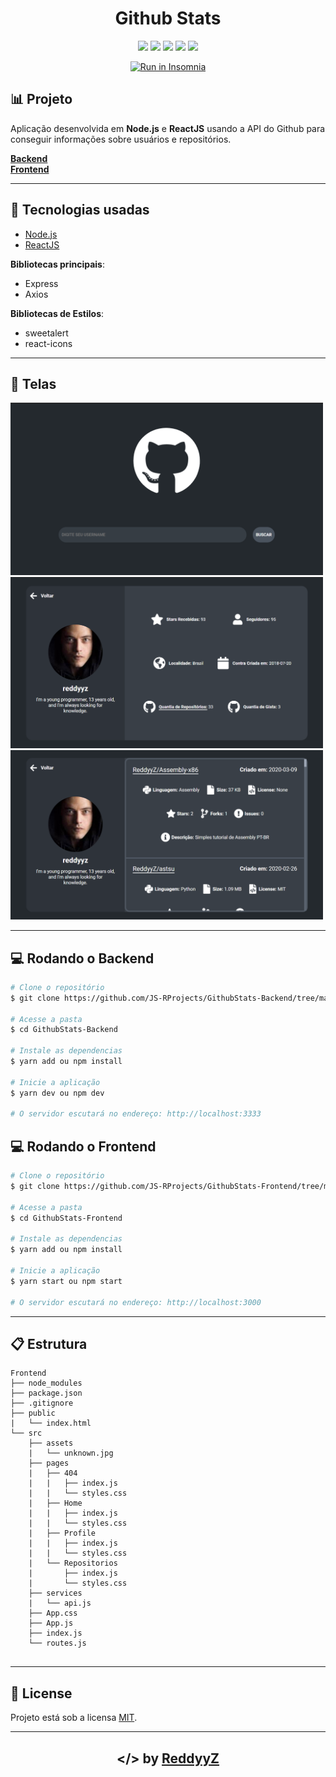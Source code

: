 <h1 align="center">Github Stats</h1>

<p align="center">
    <a href="https://githubstatss.herokuapp.com"><img src="https://img.shields.io/website?down_color=red&url=https%3A%2F%2Fempregos.herokuapp.com%2F"></a>
    <a href="https://discord.gg/v5d3PZ9"><img src="https://img.shields.io/discord/704882848364101763"></a>
    <img src="https://img.shields.io/github/repo-size/JS-RProjects/GithubStats-Backend?label=backend%20size">
    <img src="https://img.shields.io/github/repo-size/JS-RProjects/GithubStats-Frontend?label=frontend%20size">
    <img src="https://img.shields.io/badge/nodejs-14.2.0-green">
</p>
<p align="center">
    <a href="https://insomnia.rest/run/?label=GithubStats&uri=https://raw.githubusercontent.com/JS-RProjects/GithubStats/master/Insomnia_2020-07-01.json" target="_blank"><img src="https://insomnia.rest/images/run.svg" alt="Run in Insomnia"></a>
</p>

## :bar_chart: Projeto
Aplicação desenvolvida em **Node.js** e **ReactJS** usando a API do Github para conseguir informações sobre usuários e repositórios.

**[Backend](https://github.com/JS-RProjects/GithubStats-Backend/tree/master)**                                                                   
**[Frontend](https://github.com/JS-RProjects/GithubStats-Frontend/tree/master)**

---

## :rocket: Tecnologias usadas
- [Node.js](https://nodejs.org/en/)
- [ReactJS](https://reactjs.org/)

**Bibliotecas principais**:

- Express
- Axios

**Bibliotecas de Estilos**:
- sweetalert
- react-icons

---

## :file_folder: Telas

<img width="500px" src="telas/home.png">
<img width="500px" src="telas/profile.png">
<img width="500px" src="telas/repos.png">

---

## :computer: Rodando o Backend
```bash
# Clone o repositório
$ git clone https://github.com/JS-RProjects/GithubStats-Backend/tree/master

# Acesse a pasta
$ cd GithubStats-Backend

# Instale as dependencias
$ yarn add ou npm install

# Inicie a aplicação
$ yarn dev ou npm dev

# O servidor escutará no endereço: http://localhost:3333
```

## :computer: Rodando o Frontend
```bash
# Clone o repositório
$ git clone https://github.com/JS-RProjects/GithubStats-Frontend/tree/master

# Acesse a pasta
$ cd GithubStats-Frontend

# Instale as dependencias
$ yarn add ou npm install

# Inicie a aplicação
$ yarn start ou npm start

# O servidor escutará no endereço: http://localhost:3000
```

---

## :clipboard: Estrutura
```
Frontend
├── node_modules
├── package.json
├── .gitignore
├── public
|   └── index.html
└── src
    ├── assets
    |   └── unknown.jpg
    ├── pages
    |   ├── 404
    |   |   ├── index.js
    |   |   └── styles.css
    |   ├── Home
    |   |   ├── index.js
    |   |   └── styles.css
    |   ├── Profile
    |   |   ├── index.js
    |   |   └── styles.css
    |   └── Repositorios
    |       ├── index.js
    |       └── styles.css
    ├── services
    |   └── api.js
    ├── App.css
    ├── App.js
    ├── index.js
    └── routes.js
    
```
---

## :page_with_curl: License
Projeto está sob a licensa [MIT](LICENSE).

---

<h2 align="center">&lt;/&gt; by <a href="https://github.com/ReddyyZ">ReddyyZ</a></h2>
